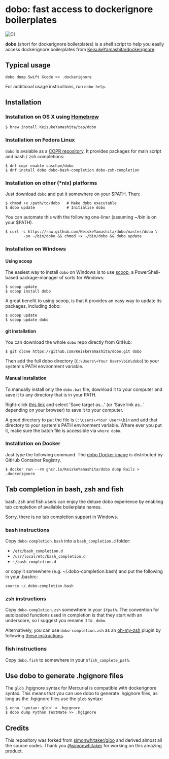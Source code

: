# dobo: fast access to dockerignore boilerplates

![CI](https://github.com/KeiskeYamashita/dobo/workflows/CI/badge.svg)

**dobo** (short for dockerignore boilerplates) is a shell script to help you easily access dockerignore boilerplates from [KeisukeYamashita/dockerignore](https://github.com/KeisukeYamashita/dockerignore).

## Typical usage

```console
dobo dump Swift Xcode >> .dockerignore
```

For additional usage instructions, run `dobo help`.

## Installation

### Installation on OS X using [Homebrew](http://mxcl.github.com/homebrew/)

```console
$ brew install KeisukeYamashita/tap/dobo
```

### Installation on Fedora Linux

`dobo` is avaiable as a [COPR repository](https://copr.fedorainfracloud.org/). It provides packages for main script and bash / zsh completions:

```console
$ dnf copr enable saschpe/dobo
$ dnf install dobo dobo-bash-completion dobo-zsh-completion
```

### Installation on other (*nix) platforms

Just download `dobo` and put it somewhere on your $PATH. Then:

```console
$ chmod +x /path/to/dobo   # Make dobo executable
$ dobo update              # Initialise dobo
```

You can automate this with the following one-liner (assuming ~/bin is on your $PATH).

```console
$ curl -L https://raw.github.com/KeiskeYamashita/dobo/master/dobo \
        -so ~/bin/dobo && chmod +x ~/bin/dobo && dobo update
```

### Installation on Windows

#### Using scoop

The easiest way to install `dobo` on Windows is to use [scoop](https://github.com/lukesampson/scoop), a PowerShell-based package-manager of sorts for Windows:

```console
$ scoop update
$ scoop install dobo
```

A great benefit to using scoop, is that it provides an easy way to update its packages, including dobo:

```console
$ scoop update
$ scoop update dobo
```

#### git installation

You can download the whole `dobo` repo directly from GitHub:

```console
$ git clone https://github.com/KeiskeYamashita/dobo.git dobo
```

Then add the full dobo directory (`C:\Users\<Your User>\bin\dobo`) to your system's PATH environment variable.

#### Manual installation

To manually install only the `dobo.bat` file, download it to your computer and save it to any directory that is in your PATH.

Right-click [this link](https://raw.githubusercontent.com/KeiskeYamashita/dobo/master/dobo.bat) and select 'Save target as...' (or 'Save link as...' depending on your browser) to save it to your computer.

A good directory to put the file is `C:\Users\<Your User>\bin` and add that directory to your system's PATH environment variable. Where ever you put it, make sure the batch file is accessible via `where dobo`.

### Installation on Docker

Just type the following command. The [dobo Docker image](https://github.com/users/KeisukeYamashita/packages/container/package/dobo) is distributed by GitHub Container Registry.

```console
$ docker run --rm ghcr.io/KeiskeYamashita/dobo dump Rails > .dockerignore
```

## Tab completion in bash, zsh and fish

bash, zsh and fish users can enjoy the deluxe dobo experience by enabling tab completion of available boilerplate names.

Sorry, there is no tab completion support in Windows.

### bash instructions

Copy `dobo-completion.bash` into a `bash_completion.d` folder:

* `/etc/bash_completion.d`
* `/usr/local/etc/bash_completion.d`
* `~/bash_completion.d`

or copy it somewhere (e.g. ~/.dobo-completion.bash) and put the following in your .bashrc:

```console
source ~/.dobo-completion.bash
```

### zsh instructions

Copy `dobo-completion.zsh` somewhere in your `$fpath`. The convention for autoloaded functions used in completion is that they start with an underscore, so I suggest you rename it to `_dobo`.

Alternatively, you can use `dobo-completion.zsh` as an [oh-my-zsh](https://github.com/robbyrussell/oh-my-zsh) plugin by following [these instructions](https://github.com/KeiskeYamashita/gitignore-boilerplates/wiki/Using-dobo-as-an-ohmyzsh-plugin).

### fish instructions

Copy `dobo.fish` to somewhere in your `$fish_complete_path`.

## Use dobo to generate .hgignore files

The `glob` .hgignore syntax for Mercurial is compatible with dockerignore syntax. This means that you can use dobo to generate .hgignore files, as long as the .hgignore files use the `glob` syntax:

```console
$ echo 'syntax: glob' > .hgignore
$ dobo dump Python TextMate >> .hgignore
```

## Credits

This repository was forked from [simonwhitaker/gibo](https://github.com/simonwhitaker/gibo) and derived almost all the source codes. Thank you [@simonwhitaker](https://github.com/simonwhitaker) for working on this amazing product.
